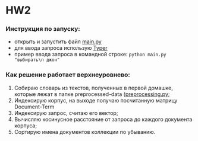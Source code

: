 # HW2
### Инструкция по запуску:
- открыть и запустить файл [main.py](https://github.com/soimmary/infosearch/blob/main/hw2/main.py)
- для ввода запроса использую [Typer](https://typer.tiangolo.com/#example)
- пример ввода запроса в командной строке: ``python main.py "выбирать\n джон"``

### Как решение работает верхнеуровнево:
1. Собираю словарь из текстов, полученных в первой домашке, которые лежат в папке preprocessed-data ([preprocessing.py](https://github.com/soimmary/infosearch/blob/main/hw1/preprocessing.py);
2. Индексирую корпус, на выходе получаю посчитанную матрицу Document-Term
3. Индексирую запрос, считаю его вектор;
4. Вычисляю косинусное расстояние от запроса до каждого документа корпуса;
5. Сортирую имена документов коллекции по убыванию.
